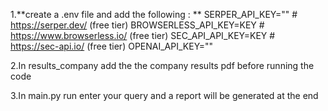 1.**create a .env file and add the following : **
SERPER_API_KEY="" # https://serper.dev/ (free tier)
BROWSERLESS_API_KEY=KEY # https://www.browserless.io/ (free tier)
SEC_API_API_KEY=KEY # https://sec-api.io/ (free tier)
OPENAI_API_KEY=""

2.In results_company add the the company results pdf before running the code

3.In main.py run enter your query and a report will be generated at the end

